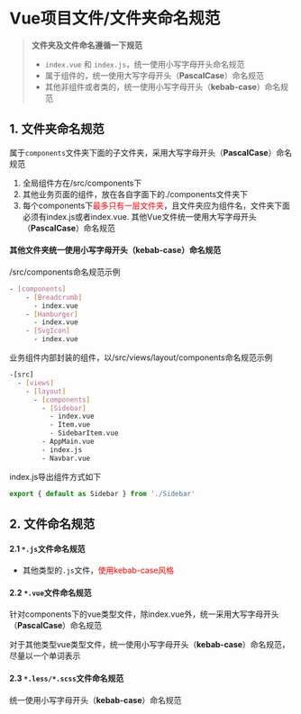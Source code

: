 # Vue项目文件/文件夹命名规范

> **文件夹及文件命名遵循一下规范**
>  + `index.vue` 和 `index.js`，统一使用小写字母开头命名规范
>  + 属于组件的，统一使用大写字母开头（**PascalCase**）命名规范
>  + 其他非组件或者类的，统一使用小写字母开头（**kebab-case**）命名规范




## 1. 文件夹命名规范
属于`components`文件夹下面的子文件夹，采用大写字母开头（**PascalCase**）命名规范

1. 全局组件方在/src/components下
2. 其他业务页面的组件，放在各自字面下的./components文件夹下
3. 每个components下<font color='red'>最多只有一层文件夹</font>，且文件夹应为组件名，文件夹下面必须有index.js或者index.vue. 其他Vue文件统一使用大写字母开头（**PascalCase**）命名规范


#### 其他文件夹统一使用小写字母开头（kebab-case）命名规范


/src/components命名规范示例
```sh
- [components]
    - [Breadcrumb]
      - index.vue
    - [Hamburger]
      - index.vue
    - [SvgIcon]
      - index.vue
```

业务组件内部封装的组件，以/src/views/layout/components命名规范示例
```sh
-[src]
  - [views]
    - [layout]
      - [components]
        - [Sidebar]
          - index.vue
          - Item.vue
          - SidebarItem.vue
        - AppMain.vue
        - index.js
        - Navbar.vue
```
index.js导出组件方式如下
```js
export { default as Sidebar } from './Sidebar'
```

## 2. 文件命名规范
#### 2.1 `*.js`文件命名规范

+ 其他类型的`.js`文件，<font color='red'>使用kebab-case风格</font>


#### 2.2 `*.vue`文件命名规范

针对components下的vue类型文件，除index.vue外，统一采用大写字母开头（**PascalCase**）命名规范

对于其他类型vue类型文件，统一使用小写字母开头（**kebab-case**）命名规范，尽量以一个单词表示



#### 2.3 `*.less/*.scss`文件命名规范

统一使用小写字母开头（**kebab-case**）命名规范




